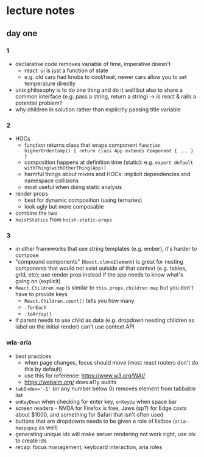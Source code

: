 # lecture notes

## day one

### 1

- declarative code removes variable of time, imperative doesn't
  - react: ui is just a function of state
  - e.g. old cars had knobs to cool/heat, newer cars allow you to set temperature directly
- unix philosophy is to do one thing and do it well but also to share a common interface (e.g. pass a string, return a string) -> is react & rails a potential problem?
- why children in solution rather than explicitly passing title variable

### 2

- HOCs
  - function returns class that wraps component `function higherOrderComp() { return class App extends Component { ... } }`
  - composition happens at definition time (static): e.g. `export default withThing(withOtherThing(App))`
  - harmful things about mixins and HOCs: implicit dependencies and namespace collisions
  - most useful when doing static analysis
- render props
  - best for dynamic composition (using ternaries)
  - look ugly but more composable
- combine the two
- `hoistStatics` from `hoist-static-props`

### 3

- in other frameworks that use string templates (e.g. ember), it's harder to compose
- "compound components" (`React.cloneElement`) is great for nesting components that would not exist outside of that context (e.g. tables, grid, etc); use render prop instead if the app needs to know what's going on (explicit)
- `React.Children.map` is similar to `this.props.children.map` but you don't have to provide keys
  - `React.Children.count()` tells you how many
  - `.forEach`
  - `.toArray()`
- if parent needs to use child as data (e.g. dropdown needing children as label on the initial render) can't use context API

### wia-aria

- best practices
  - when page changes, focus should move (most react routers don't do this by default)
  - use this for reference: https://www.w3.org/WAI/
  - https://webaim.org/ does a11y audits
- `tabIndex='-1'` (or any number below 0) removes element from tabbable list
- `onKeyDown` when checking for enter key, `onKeyUp` when space bar
- screen readers - NVDA for Firefox is free, Jaws (sp?) for Edge costs about $1000, and something for Safari that isn't often used
- buttons that are dropdowns needs to be given a role of listbox (`aria-haspopup` as well)
- generating unique ids will make server rendering not work right, use idx to create ids
- recap: focus management, keyboard interaction, aria roles
